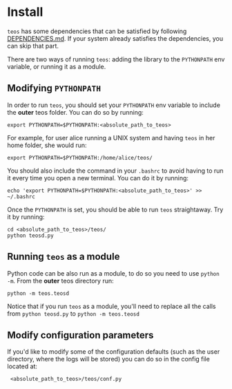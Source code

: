 # Install 

`teos` has some dependencies that can be satisfied by following [DEPENDENCIES.md](DEPENDENCIES.md). If your system already satisfies the dependencies, you can skip that part.

There are two ways of running `teos`: adding the library to the `PYTHONPATH` env variable, or running it as a module.

## Modifying `PYTHONPATH`
In order to run `teos`, you should set your `PYTHONPATH` env variable to include the **outer** teos folder. You can do so by running:

	export PYTHONPATH=$PYTHONPATH:<absolute_path_to_teos>
	
For example, for user alice running a UNIX system and having `teos` in her home folder, she would run:
	
	export PYTHONPATH=$PYTHONPATH:/home/alice/teos/
	
You should also include the command in your `.bashrc` to avoid having to run it every time you open a new terminal. You can do it by running:

	echo 'export PYTHONPATH=$PYTHONPATH:<absolute_path_to_teos>' >> ~/.bashrc
	
Once the `PYTHONPATH` is set, you should be able to run `teos` straightaway. Try it by running:

	cd <absolute_path_to_teos>/teos/
	python teosd.py
	
## Running `teos` as a module
Python code can be also run as a module, to do so you need to use `python -m`. From the **outer** teos directory run:

    python -m teos.teosd
    
Notice that if you run `teos` as a module, you'll need to replace all the calls from `python teosd.py` to `python -m teos.teosd` 

## Modify configuration parameters
If you'd like to modify some of the configuration defaults (such as the user directory, where the logs will be stored) you can do so in the config file located at:

	 <absolute_path_to_teos>/teos/conf.py
